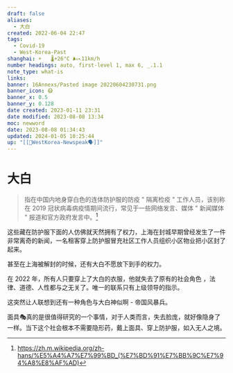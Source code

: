 ```yaml
---
draft: false
aliases:
  - 大白
created: 2022-06-04 22:47
tags:
  - Covid-19
  - West-Korea-Past
shanghai: ☀️   🌡️+26°C 🌬️↖11km/h
number headings: auto, first-level 1, max 6, _.1.1
note_type: what-is
links: 
banner: 16Annexs/Pasted image 20220604230731.png
banner_icon: 😷
banner_x: 0.5
banner_y: 0.128
date created: 2023-01-11 23:31
date modified: 2023-08-08 13:34
moc: newword
date: 2023-08-08 01:34:43
updated: 2024-01-05 10:25:44
up: "[[💁WestKorea-Newspeak🗣]]"
---
```


# 大白

>指在中国内地身穿白色的连体防护服的防疫 " 隔离检疫 " 工作人员，该别称在 2019 冠状病毒病疫情期间流行，常见于一些网络发言、媒体 " 新闻媒体 " 报道和官方政府发言中。[^1]

这些藏在防护服下面的人仿佛就天然拥有了权力，上海在封城早期曾经发生了一件非常离奇的新闻，一名租客穿上防护服冒充社区工作人员组织小区物业把小区封了起来。

甚至在上海被解封的时候，还有大白不愿放下到手的权力。

在 2022 年，所有人只要穿上了大白的衣服，他就失去了原有的社会角色 ，法律、道德、人性都与之无关了。唯一的联系只有上级领导的指示。

这突然让人联想到还有一种角色与大白神似啊 - 帝国风暴兵。

面具🎭真的是很值得研究的一个事情，对于人类而言，失去脸庞，就好像隐身了一样。当下这个社会根本不需要隐形药，戴上面具、穿上防护服，如入无人之境。

[^1]: https://zh.m.wikipedia.org/zh-hans/%E5%A4%A7%E7%99%BD_(%E7%BD%91%E7%BB%9C%E7%94%A8%E8%AF%AD)